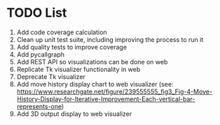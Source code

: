 # TODO List

1. Add code coverage calculation
2. Clean up unit test suite, including improving the process to run it
3. Add quality tests to improve coverage
4. Add pycallgraph
5. Add REST API so visualizations can be done on web
6. Replicate Tk visualizer functionality in web
7. Deprecate Tk visualizer
8. Add move history display chart to web visualizer (see: https://www.researchgate.net/figure/239555555_fig3_Fig-4-Move-History-Display-for-Iterative-Improvement-Each-vertical-bar-represents-one)
9. Add 3D output display to web visualizer
